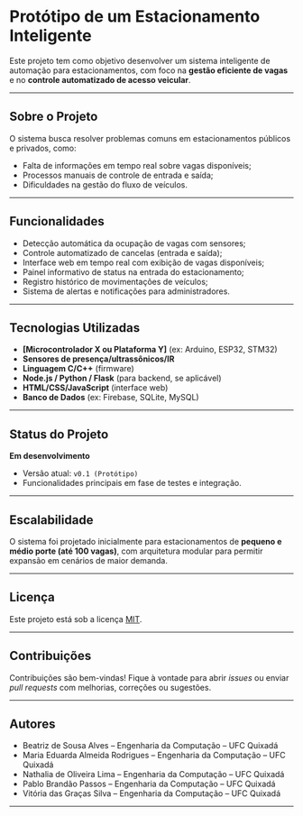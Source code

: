 # Protótipo de um Estacionamento Inteligente

Este projeto tem como objetivo desenvolver um sistema inteligente de automação para estacionamentos, com foco na **gestão eficiente de vagas** e no **controle automatizado de acesso veicular**.

---

## Sobre o Projeto

O sistema busca resolver problemas comuns em estacionamentos públicos e privados, como:

- Falta de informações em tempo real sobre vagas disponíveis;
- Processos manuais de controle de entrada e saída;
- Dificuldades na gestão do fluxo de veículos.

---

## Funcionalidades

- Detecção automática da ocupação de vagas com sensores;
- Controle automatizado de cancelas (entrada e saída);
- Interface web em tempo real com exibição de vagas disponíveis;
- Painel informativo de status na entrada do estacionamento;
- Registro histórico de movimentações de veículos;
- Sistema de alertas e notificações para administradores.

---

## Tecnologias Utilizadas

- **[Microcontrolador X ou Plataforma Y]** (ex: Arduino, ESP32, STM32)
- **Sensores de presença/ultrassônicos/IR**
- **Linguagem C/C++** (firmware)
- **Node.js / Python / Flask** (para backend, se aplicável)
- **HTML/CSS/JavaScript** (interface web)
- **Banco de Dados** (ex: Firebase, SQLite, MySQL)

---

## Status do Projeto

**Em desenvolvimento**  
- Versão atual: `v0.1 (Protótipo)`
- Funcionalidades principais em fase de testes e integração.

---

## Escalabilidade

O sistema foi projetado inicialmente para estacionamentos de **pequeno e médio porte (até 100 vagas)**, com arquitetura modular para permitir expansão em cenários de maior demanda.

---

## Licença

Este projeto está sob a licença [MIT](LICENSE).

---

## Contribuições

Contribuições são bem-vindas! Fique à vontade para abrir *issues* ou enviar *pull requests* com melhorias, correções ou sugestões.

---

## Autores

- Beatriz de Sousa Alves – Engenharia da Computação – UFC Quixadá  
- Maria Eduarda Almeida Rodrigues – Engenharia da Computação – UFC Quixadá  
- Nathalia de Oliveira Lima – Engenharia da Computação – UFC Quixadá  
- Pablo Brandão Passos – Engenharia da Computação – UFC Quixadá
- Vitória das Graças Silva – Engenharia da Computação – UFC Quixadá  

---

